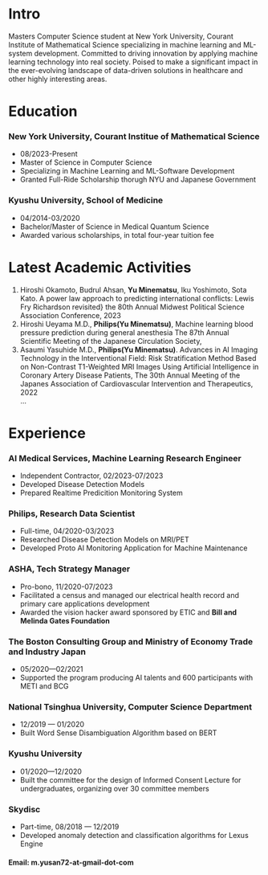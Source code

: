 # Intro
Masters Computer Science student at New York University, Courant Institute of Mathematical Science specializing in machine learning and ML-system development. Committed to driving innovation by applying machine learning technology into real society. Poised to make a significant impact in the ever-evolving landscape of data-driven solutions in healthcare and other highly interesting areas.

# Education
### New York University, Courant Institue of Mathematical Science
- 08/2023-Present
- Master of Science in Computer Science
- Specializing in Machine Learning and ML-Software Development
- Granted Full-Ride Scholarship thorugh NYU and Japanese Government  

### Kyushu University, School of Medicine
- 04/2014-03/2020
- Bachelor/Master of Science in Medical Quantum Science
- Awarded various scholarships, in total four-year tuition fee

# Latest Academic Activities
1. Hiroshi Okamoto, Budrul Ahsan, **Yu Minematsu**, Iku Yoshimoto, Sota Kato. A power law approach to predicting international conflicts: Lewis Fry Richardson revisited} the 80th Annual Midwest Political Science Association Conference, 2023
2. Hiroshi Ueyama M.D., **Philips(Yu Minematsu)**,  Machine learning blood pressure prediction during general anesthesia The 87th Annual Scientific Meeting of the Japanese Circulation Society,
3. Asaumi Yasuhide M.D., **Philips(Yu Minematsu)**. Advances in AI Imaging Technology in the Interventional Field: Risk Stratification Method Based on Non-Contrast T1-Weighted MRI Images Using
Artificial Intelligence in Coronary Artery Disease Patients, The 30th Annual Meeting of the Japanes Association of Cardiovascular Intervention and Therapeutics, 2022  
...

# Experience
### AI Medical Services, Machine Learning Research Engineer
- Independent Contractor, 02/2023-07/2023
- Developed Disease Detection Models
- Prepared Realtime Predicition Monitoring System

### Philips, Research Data Scientist
- Full-time, 04/2020-03/2023
- Researched Disease Detection Models on MRI/PET
- Developed Proto AI Monitoring Application for Machine Maintenance

### ASHA, Tech Strategy Manager
- Pro-bono, 11/2020-07/2023
- Facilitated a census and managed our electrical health record and primary care applications development
- Awarded the vision hacker award sponsored by ETIC and **Bill and Melinda Gates Foundation**

### The Boston Consulting Group and Ministry of Economy Trade and Industry Japan
- 05/2020—02/2021
- Supported the program producing AI talents and 600 participants with METI and BCG

### National Tsinghua University, Computer Science Department
- 12/2019 — 01/2020
- Built Word Sense Disambiguation Algorithm based on BERT

### Kyushu University
- 01/2020—12/2020
- Built the committee for the design of Informed Consent Lecture for undergraduates, organizing over 30 committee members

### Skydisc
- Part-time, 08/2018 — 12/2019
- Developed anomaly detection and classification algorithms for Lexus Engine

#### Email: m.yusan72-at-gmail-dot-com
